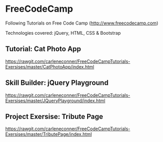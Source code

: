 # FreeCodeCamp
Following Tutorials on Free Code Camp (http://www.freecodecamp.com)

Technologies covered: jQuery, HTML, CSS & Bootstrap

## Tutorial: Cat Photo App
https://rawgit.com/carleneconner/FreeCodeCampTutorials-Exersises/master/CatPhotoApp/index.html

## Skill Builder: jQuery Playground
https://rawgit.com/carleneconner/FreeCodeCampTutorials-Exersises/master/JQueryPlayground/index.html

## Project Exersise: Tribute Page
https://rawgit.com/carleneconner/FreeCodeCampTutorials-Exersises/master/TributePage/index.html

